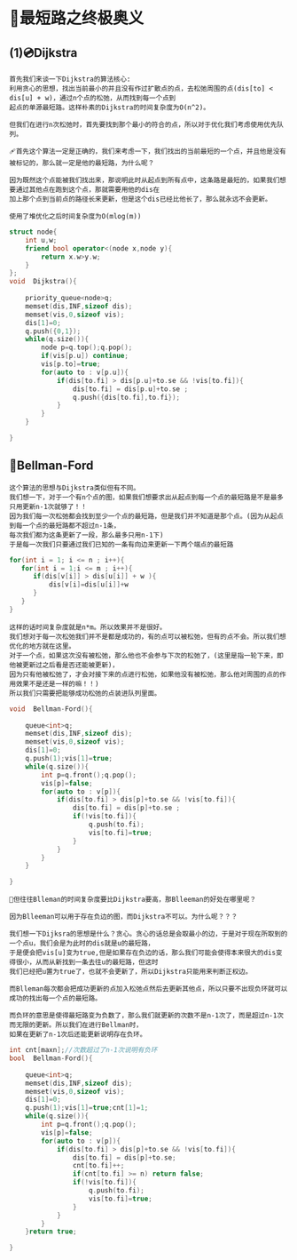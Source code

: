 # 🏹最短路之终极奥义

  ## (1)💿Dijkstra
  
    首先我们来谈一下Dijkstra的算法核心:
    利用贪心的思想，找出当前最小的并且没有作过扩散点的点，去松弛周围的点(dis[to] < dis[u] + w)，通过n个点的松弛，从而找到每一个点到
    起点的单源最短路。这样朴素的Dijkstra的时间复杂度为O(n^2)。
    
    但我们在进行n次松弛时，首先要找到那个最小的符合的点，所以对于优化我们考虑使用优先队列。
    
    🩹首先这个算法一定是正确的，我们来考虑一下，我们找出的当前最短的一个点，并且他是没有被标记的，那么就一定是他的最短路，为什么呢？
    
    因为既然这个点能被我们找出来，那说明此时从起点到所有点中，这条路是最短的，如果我们想要通过其他点在跑到这个点，那就需要用他的dis在
    加上那个点到当前点的路径长来更新，但是这个dis已经比他长了，那么就永远不会更新。
    
    使用了堆优化之后时间复杂度为O(mlog(m))
    
```C++
struct node{
    int u,w;
    friend bool operator<(node x,node y){
        return x.w>y.w;
    }
};
void  Dijkstra(){
    
    priority_queue<node>q;
    memset(dis,INF,sizeof dis);
    memset(vis,0,sizeof vis);
    dis[1]=0;
    q.push({0,1});
    while(q.size()){
        node p=q.top();q.pop();
        if(vis[p.u]) continue;
        vis[p.to]=true;
        for(auto to : v[p.u]){
            if(dis[to.fi] > dis[p.u]+to.se && !vis[to.fi]){
                dis[to.fi] = dis[p.u]+to.se ;
                q.push({dis[to.fi],to.fi});
            }
        }
    }

}
```
 ##  🌂Bellman-Ford  
    
    这个算法的思想与Dijkstra类似但有不同。
    我们想一下，对于一个有n个点的图，如果我们想要求出从起点到每一个点的最短路是不是最多只用更新n-1次就够了！！
    因为我们每一次松弛都会找到至少一个点的最短路，但是我们并不知道是那个点。(因为从起点到每一个点的最短路都不超过n-1条，
    每次我们都为这条更新了一段，那么最多只用n-1下)
    于是每一次我们只要通过我们已知的一条有向边来更新一下两个端点的最短路
    
```C++
for(int i = 1; i <= n ; i++){
   for(int i = 1;i <= m ; i++){
      if(dis[v[i]] > dis[u[i]] + w ){
          dis[v[i]=dis[u[i]]+w
      }
   }
}
```
    这样的话时间复杂度就是n*m。所以效果并不是很好。
    我们想对于每一次松弛我们并不是都是成功的，有的点可以被松弛，但有的点不会。所以我们想优化的地方就在这里。
    对于一个点，如果这次没有被松弛，那么他也不会参与下次的松弛了，(这里是指一轮下来，即他被更新过之后看是否还能被更新)，
    因为只有他被松弛了，才会对接下来的点进行松弛，如果他没有被松弛，那么他对周围的点的作用效果不是还是一样的嘛！！)
    所以我们只需要把能够成功松弛的点装进队列里面。
    
```C++
void  Bellman-Ford(){
    
    queue<int>q;
    memset(dis,INF,sizeof dis);
    memset(vis,0,sizeof vis);
    dis[1]=0;
    q.push(1);vis[1]=true;
    while(q.size()){
        int p=q.front();q.pop();
        vis[p]=false;
        for(auto to : v[p]){
            if(dis[to.fi] > dis[p]+to.se && !vis[to.fi]){
                dis[to.fi] = dis[p]+to.se ;
                if(!vis[to.fi]){
                    q.push(to.fi);
                    vis[to.fi]=true;
                }
            }
        }
    }

}
```
    🍬但往往Blleman的时间复杂度要比Dijkstra要高，那Blleeman的好处在哪里呢？
    
    因为Blleeman可以用于存在负边的图，而Dijkstra不可以。为什么呢？？？
    
    我们想一下Dijksra的思想是什么？贪心。贪心的话总是会取最小的边，于是对于现在所取到的一个点u，我们会是为此时的dis就是u的最短路，
    于是便会把vis[u]变为true,但是如果存在负边的话，那么我们可能会使得本来很大的dis变得很小，从而从新找到一条去往u的最短路，但这时
    我们已经把u置为true了，也就不会更新了，所以Dijkstra只能用来判断正权边。
    
    而Blleman每次都会把成功更新的点加入松弛点然后去更新其他点，所以只要不出现负环就可以成功的找出每一个点的最短路。
    
    而负环的意思是使得最短路变为负数了，那么我们就更新的次数不是n-1次了，而是超过n-1次而无限的更新。所以我们在进行Bellman时，
    如果在更新了n-1次后还能更新说明存在负环。
```C++
int cnt[maxn];//次数超过了n-1次说明有负环
bool  Bellman-Ford(){
    
    queue<int>q;
    memset(dis,INF,sizeof dis);
    memset(vis,0,sizeof vis);
    dis[1]=0;
    q.push(1);vis[1]=true;cnt[1]=1;
    while(q.size()){
        int p=q.front();q.pop();
        vis[p]=false;
        for(auto to : v[p]){
            if(dis[to.fi] > dis[p]+to.se && !vis[to.fi]){
                dis[to.fi] = dis[p]+to.se;
                cnt[to.fi]++;
                if(cnt[to.fi] >= n) return false;
                if(!vis[to.fi]){
                    q.push(to.fi);
                    vis[to.fi]=true;
                }
            }
        }
    }return true;

}
```
    
    
    
    
    
    
    
    
    
    
    
    
    
    
    
    

